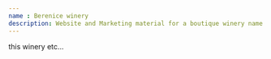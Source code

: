```yaml
---
name : Berenice winery
description: Website and Marketing material for a boutique winery name "Berenice"
---
```


this winery etc...
